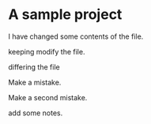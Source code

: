 A sample project
=================

I have changed some contents of the file.

keeping modify the file.

differing the file

Make a mistake.

Make a second mistake.

add some notes.


